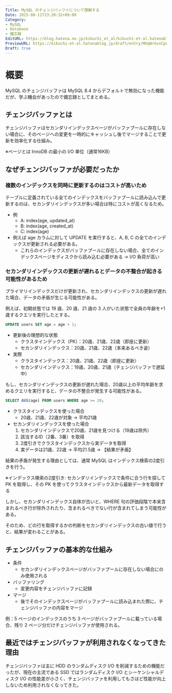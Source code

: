 ```yaml
---
Title: MySQL のチェンジバッファについて理解する
Date: 2025-08-11T23:20:32+09:00
Category:
- MySQL
- Database
- 備忘録
EditURL: https://blog.hatena.ne.jp/kikuchi_et_al/kikuchi-et-al.hatenablog.jp/atom/entry/6802418398542313419
PreviewURL: https://kikuchi-et-al.hatenablog.jp/draft/entry/MUqWrGxnCpuF69y2e4Ib7gQlFqc
Draft: true
---
```


# 概要

MySQL のチェンジバッファは MySQL 8.4 からデフォルトで無効になった機能だが、学ぶ機会があったので備忘録としてまとめる。

## チェンジバッファとは

チェンジバッファはセカンダリインデックスページがバッファプールに存在しない場合に、そのページへの変更を一時的にキャッシュし後でマージすることで更新を効率化する仕組み。

※ページとは InnoDB の最小の I/O 単位（通常16KB）

## なぜチェンジバッファが必要だったか

### 複数のインデックスを同時に更新するのはコストが高いため

テーブルに定義されている全てのインデックスをバッファプールに読み込んで更新するのは、セカンダリインデックスが多い場合は特にコストが高くなるため。

- 例
    - A: index(age, updated_at)
    - B: index(age, created_at)
    - C: index(age)
- 例えば age カラムに対して UPDATE を実行すると、A, B, C の全てのインデックスが更新される必要がある。
    - これらのインデックスがバッファプールに存在しない場合、全てのインデックスページをディスクから読み込む必要がある → I/O 負荷が高い

### セカンダリインデックスの更新が遅れるとデータの不整合が起きる可能性があるため

プライマリインデックスだけが更新され、セカンダリインデックスの更新が遅れた場合、データの矛盾が生じる可能性がある。

例えば、初期状態では 19 歳、20 歳、21 歳の 3 人がいた状態で全員の年齢を+1歳するクエリを実行したとする。

```sql
UPDATE users SET age = age + 1;
```

- 更新後の理想的な状態
    - クラスタインデックス（PK）：20歳、21歳、22歳（即座に更新）
    - セカンダリインデックス：20歳、21歳、22歳（本来あるべき姿）
- 実際
    - クラスタインデックス：20歳、21歳、22歳（即座に更新）
    - セカンダリインデックス：19歳、20歳、21歳（チェンジバッファで遅延中）

もし、セカンダリインデックスの更新が遅れた場合、20歳以上の平均年齢を求めるクエリを実行すると、データの不整合が発生する可能性がある。

```sql
SELECT AVG(age) FROM users WHERE age >= 20;
```

- クラスタインデックスを使った場合
    - 20歳、21歳、22歳が対象 → 平均21歳
- セカンダリインデックスを使った場合
    1. セカンダリインデックスで20歳、21歳を見つける（19歳は除外）
    2. 該当するID（2番、3番）を取得
    3. 2度引きでクラスタインデックスから実データを取得
    4. 実データは21歳、22歳 → 平均21.5歳 → 【結果が矛盾】

結果の矛盾が発生する理由としては、通常 MySQL はインデックス検索の2度引きを行う。

※インデックス検索の2度引き: セカンダリインデックスで条件に合う行を探して PK を取得し、その PK を使ってクラスタインデックスから最新データを取得する

しかし、セカンダリインデックス自体が古いと、WHERE 句の評価段階で本来含まれるべき行が除外されたり、含まれるべきでない行が含まれてしまう可能性がある。

そのため、どの行を取得するかの判断をセカンダリインデックスの古い値で行うと、結果が変わることがある。

## チェンジバッファの基本的な仕組み

- 条件
    - セカンダリインデックスページがバッファプールに存在しない場合にのみ使用される
- バッファリング
    - 変更内容をチェンジバッファに記録
- マージ
    - 後でそのインデックスページがバッファプールに読み込まれた際に、チェンジバッファの内容をマージ

例：5 ページのインデックスのうち 3 ページがバッファプールに載っている場合、残り 2 ページ分だけチェンジバッファが使用される。

## 最近ではチェンジバッファが利用されなくなってきた理由

チェンジバッファは主に HDD のランダムディスク I/O を削減するための機能だったが、現在の主流である SSD ではランダムディスク I/O とシーケンシャルディスク I/O の性能差が小さく、チェンジバッファを利用してもさほど性能が向上しないため利用されなくなってきた。
